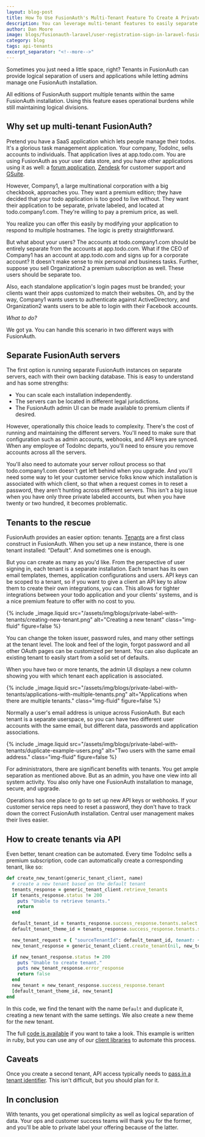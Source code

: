```yaml
---
layout: blog-post
title: How To Use FusionAuth's Multi-Tenant Feature To Create A Private Label Offering
description: You can leverage multi-tenant features to easily separate users, themes, API keys and more. This will allow for logical separation while still allowing your customer support and operations teams to manage one FusionAuth instance.
author: Dan Moore
image: blogs/fusionauth-laravel/user-registration-sign-in-laravel-fusionauth.png
category: blog
tags: api-tenants
excerpt_separator: "<!--more-->"
---
```


Sometimes you just need a little space, right? Tenants in FusionAuth can provide logical separation of users and applications while letting admins manage one FusionAuth installation.

<!--more-->

All editions of FusionAuth support multiple tenants within the same FusionAuth installation. Using this feature eases operational burdens while still maintaining logical divisions.

## Why set up multi-tenant FusionAuth?

Pretend you have a SaaS application which lets people manage their todos. It's a glorious task management application. Your company, TodoInc, sells accounts to individuals. That application lives at app.todo.com. You are using FusionAuth as your user data store, and you have other applications using it as well: a [forum application](/blog/2020/05/13/setting-up-single-sign-on-for-nodebb), [Zendesk](/docs/v1/tech/samlv2/zendesk) for customer support and [GSuite](/docs/v1/tech/samlv2/google). 

However, Company1, a large multinational corporation with a big checkbook, approaches you. They want a premium edition; they have decided that your todo application is too good to live without. They want their application to be separate, private labeled, and located at todo.company1.com. They're willing to pay a premium price, as well.

You realize you can offer this easily by modifying your application to respond to multiple hostnames. The logic is pretty straightforward.

But what about your users? The accounts at todo.company1.com should be entirely separate from the accounts at app.todo.com. What if the CEO of Company1 has an account at app.todo.com and signs up for a corporate account? It doesn't make sense to mix personal and business tasks. Further, suppose you sell Organization2 a premium subscription as well. These users should be separate too. 

Also, each standalone application's login pages must be branded; your clients want their apps customized to match their websites. Oh, and by the way, Company1 wants users to authenticate against ActiveDirectory, and Organization2 wants users to be able to login with their Facebook accounts. 

_What to do?_

We got ya. You can handle this scenario in two different ways with FusionAuth.

## Separate FusionAuth servers

The first option is running separate FusionAuth instances on separate servers, each with their own backing database. This is easy to understand and has some strengths: 

* You can scale each installation independently. 
* The servers can be located in different legal jurisdictions. 
* The FusionAuth admin UI can be made available to premium clients if desired.

However, operationally this choice leads to complexity. There's the cost of running and maintaining the different servers. You'll need to make sure that configuration such as admin accounts, webhooks, and API keys are synced. When any employee of TodoInc departs, you'll need to ensure you remove accounts across all the servers. 

You'll also need to automate your server rollout process so that todo.company1.com doesn't get left behind when you upgrade. And you'll need some way to let your customer service folks know which installation is associated with which client, so that when a request comes in to reset a password, they aren't hunting across different servers. This isn't a big issue when you have only three private labeled accounts, but when you have twenty or two hundred, it becomes problematic.

## Tenants to the rescue

FusionAuth provides an easier option: tenants. [Tenants](/docs/v1/tech/core-concepts/tenants) are a first class construct in FusionAuth. When you set up a new instance, there is one tenant installed: "Default". And sometimes one is enough. 

But you can create as many as you'd like. From the perspective of user signing in, each tenant is a separate installation. Each tenant has its own email templates, themes, application configurations and users. API keys can be scoped to a tenant, so if you want to give a client an API key to allow them to create their own integrations, you can. This allows for tighter integrations between your todo application and your clients' systems, and is a nice premium feature to offer with no cost to you.

{% include _image.liquid src="/assets/img/blogs/private-label-with-tenants/creating-new-tenant.png" alt="Creating a new tenant" class="img-fluid" figure=false %}

You can change the token issuer, password rules, and many other settings at the tenant level. The look and feel of the login, forgot password and all other OAuth pages can be customized per tenant. You can also duplicate an existing tenant to easily start from a solid set of defaults. 

When you have two or more tenants, the admin UI displays a new column showing you with which tenant each application is associated.

{% include _image.liquid src="/assets/img/blogs/private-label-with-tenants/applications-with-multiple-tenants.png" alt="Applications when there are multiple tenants." class="img-fluid" figure=false %}

Normally a user's email address is unique across FusionAuth. But each tenant is a separate userspace, so you can have two different user accounts with the same email, but different data, passwords and application associations.

{% include _image.liquid src="/assets/img/blogs/private-label-with-tenants/duplicate-example-users.png" alt="Two users with the same email address." class="img-fluid" figure=false %}

For administrators, there are significant benefits with tenants. You get ample separation as mentioned above. But as an admin, you have one view into all system activity. You also only have one FusionAuth installation to manage, secure, and upgrade. 

Operations has one place to go to set up new API keys or webhooks. If your customer service reps need to reset a password, they don't have to track down the correct FusionAuth installation. Central user management makes their lives easier.

## How to create tenants via API

Even better, tenant creation can be automated. Every time TodoInc sells a premium subscription, code can automatically create a corresponding tenant, like so:

```ruby
def create_new_tenant(generic_tenant_client, name)
  # create a new tenant based on the default tenant
  tenants_response = generic_tenant_client.retrieve_tenants
  if tenants_response.status != 200
    puts "Unable to retrieve tenants."
    return
  end

  default_tenant_id = tenants_response.success_response.tenants.select { |t| t.name == 'Default' }[0].id
  default_tenant_theme_id = tenants_response.success_response.tenants.select { |t| t.name == 'Default' }[0].themeId

  new_tenant_request = { "sourceTenantId": default_tenant_id, tenant: {"name": "New client - "+name }}
  new_tenant_response = generic_tenant_client.create_tenant(nil, new_tenant_request)

  if new_tenant_response.status != 200
    puts "Unable to create tenant."
    puts new_tenant_response.error_response
    return false
  end
  new_tenant = new_tenant_response.success_response.tenant
  [default_tenant_theme_id, new_tenant]
end
```

In this code, we find the tenant with the name `Default` and duplicate it, creating a new tenant with the same settings. We also create a new theme for the new tenant. 

The full [code is available](https://github.com/FusionAuth/fusionauth-example-ruby-tenant-creation) if you want to take a look. This example is written in ruby, but you can use any of our [client libraries](/docs/v1/tech/client-libraries/) to automate this process. 

## Caveats

Once you create a second tenant, API access typically needs to [pass in a tenant identifier](/docs/v1/tech/apis/authentication#making-an-api-request-using-a-tenant-id). This isn't difficult, but you should plan for it.

## In conclusion

With tenants, you get operational simplicity as well as logical separation of data. Your ops and customer success teams will thank you for the former, and you'll be able to private label your offering because of the latter.
